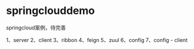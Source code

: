 # springclouddemo
springcloud案例，待完善

1、server
2、client
3、ribbon
4、feign
5、zuul
6、config
7、config - client
